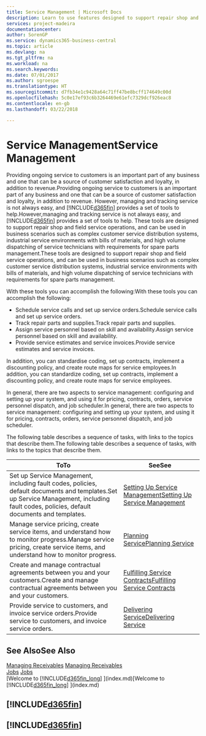 ```yaml
---
title: Service Management | Microsoft Docs
description: Learn to use features designed to support repair shop and field service operations.
services: project-madeira
documentationcenter: 
author: SorenGP
ms.service: dynamics365-business-central
ms.topic: article
ms.devlang: na
ms.tgt_pltfrm: na
ms.workload: na
ms.search.keywords: 
ms.date: 07/01/2017
ms.author: sgroespe
ms.translationtype: HT
ms.sourcegitcommit: d7fb34e1c9428a64c71ff47be8bcff174649c00d
ms.openlocfilehash: 5c0e17ef93c6b3264469e61efc7329dcf926eac8
ms.contentlocale: en-gb
ms.lasthandoff: 03/22/2018

---
```

# <a name="service-management"></a><span data-ttu-id="e9a06-103">Service Management</span><span class="sxs-lookup"><span data-stu-id="e9a06-103">Service Management</span></span>
<span data-ttu-id="e9a06-104">Providing ongoing service to customers is an important part of any business and one that can be a source of customer satisfaction and loyalty, in addition to revenue.</span><span class="sxs-lookup"><span data-stu-id="e9a06-104">Providing ongoing service to customers is an important part of any business and one that can be a source of customer satisfaction and loyalty, in addition to revenue.</span></span> <span data-ttu-id="e9a06-105">However, managing and tracking service is not always easy, and [!INCLUDE[d365fin](includes/d365fin_md.md)] provides a set of tools to help.</span><span class="sxs-lookup"><span data-stu-id="e9a06-105">However,managing and tracking service is not always easy, and [!INCLUDE[d365fin](includes/d365fin_md.md)] provides a set of tools to help.</span></span> <span data-ttu-id="e9a06-106">These tools are designed to support repair shop and field service operations, and can be used in business scenarios such as complex customer service distribution systems, industrial service environments with bills of materials, and high volume dispatching of service technicians with requirements for spare parts management.</span><span class="sxs-lookup"><span data-stu-id="e9a06-106">These tools are designed to support repair shop and field service operations, and can be used in business scenarios such as complex customer service distribution systems, industrial service environments with bills of materials, and high volume dispatching of service technicians with requirements for spare parts management.</span></span>  

 <span data-ttu-id="e9a06-107">With these tools you can accomplish the following:</span><span class="sxs-lookup"><span data-stu-id="e9a06-107">With these tools you can accomplish the following:</span></span>  

* <span data-ttu-id="e9a06-108">Schedule service calls and set up service orders.</span><span class="sxs-lookup"><span data-stu-id="e9a06-108">Schedule service calls and set up service orders.</span></span>  
* <span data-ttu-id="e9a06-109">Track repair parts and supplies.</span><span class="sxs-lookup"><span data-stu-id="e9a06-109">Track repair parts and supplies.</span></span>  
* <span data-ttu-id="e9a06-110">Assign service personnel based on skill and availability.</span><span class="sxs-lookup"><span data-stu-id="e9a06-110">Assign service personnel based on skill and availability.</span></span>  
* <span data-ttu-id="e9a06-111">Provide service estimates and service invoices.</span><span class="sxs-lookup"><span data-stu-id="e9a06-111">Provide service estimates and service invoices.</span></span>  

<span data-ttu-id="e9a06-112">In addition, you can standardise coding, set up contracts, implement a discounting policy, and create route maps for service employees.</span><span class="sxs-lookup"><span data-stu-id="e9a06-112">In addition, you can standardize coding, set up contracts, implement a discounting policy, and create route maps for service employees.</span></span>  

<span data-ttu-id="e9a06-113">In general, there are two aspects to service management: configuring and setting up your system, and using it for pricing, contracts, orders, service personnel dispatch, and job scheduler.</span><span class="sxs-lookup"><span data-stu-id="e9a06-113">In general, there are two aspects to service management: configuring and setting up your system, and using it for pricing, contracts, orders, service personnel dispatch, and job scheduler.</span></span>  

<span data-ttu-id="e9a06-114">The following table describes a sequence of tasks, with links to the topics that describe them.</span><span class="sxs-lookup"><span data-stu-id="e9a06-114">The following table describes a sequence of tasks, with links to the topics that describe them.</span></span>   

|<span data-ttu-id="e9a06-115">**To**</span><span class="sxs-lookup"><span data-stu-id="e9a06-115">**To**</span></span>|<span data-ttu-id="e9a06-116">**See**</span><span class="sxs-lookup"><span data-stu-id="e9a06-116">**See**</span></span>|  
|------------|-------------|  
|<span data-ttu-id="e9a06-117">Set up Service Management, including fault codes, policies, default documents and templates.</span><span class="sxs-lookup"><span data-stu-id="e9a06-117">Set up Service Management, including fault codes, policies, default documents and templates.</span></span>|[<span data-ttu-id="e9a06-118">Setting Up Service Management</span><span class="sxs-lookup"><span data-stu-id="e9a06-118">Setting Up Service Management</span></span>](service-setup-service.md)|  
|<span data-ttu-id="e9a06-119">Manage service pricing, create service items, and understand how to monitor progress.</span><span class="sxs-lookup"><span data-stu-id="e9a06-119">Manage service pricing, create service items, and understand how to monitor progress.</span></span>|[<span data-ttu-id="e9a06-120">Planning Service</span><span class="sxs-lookup"><span data-stu-id="e9a06-120">Planning Service</span></span>](service-plan-service.md)|  
|<span data-ttu-id="e9a06-121">Create and manage contractual agreements between you and your customers.</span><span class="sxs-lookup"><span data-stu-id="e9a06-121">Create and manage contractual agreements between you and your customers.</span></span>|[<span data-ttu-id="e9a06-122">Fulfilling Service Contracts</span><span class="sxs-lookup"><span data-stu-id="e9a06-122">Fulfilling Service Contracts</span></span>](service-fulfill-service-contracts.md)|  
|<span data-ttu-id="e9a06-123">Provide service to customers, and invoice service orders.</span><span class="sxs-lookup"><span data-stu-id="e9a06-123">Provide service to customers, and invoice service orders.</span></span>|[<span data-ttu-id="e9a06-124">Delivering Service</span><span class="sxs-lookup"><span data-stu-id="e9a06-124">Delivering Service</span></span>](service-deliver-service.md)|  

## <a name="see-also"></a><span data-ttu-id="e9a06-125">See Also</span><span class="sxs-lookup"><span data-stu-id="e9a06-125">See Also</span></span>  
<span data-ttu-id="e9a06-126">[Managing Receivables](receivables-manage-receivables.md) </span><span class="sxs-lookup"><span data-stu-id="e9a06-126">[Managing Receivables](receivables-manage-receivables.md) </span></span>  
<span data-ttu-id="e9a06-127">[Jobs](projects-how-create-jobs.md) </span><span class="sxs-lookup"><span data-stu-id="e9a06-127">[Jobs](projects-how-create-jobs.md) </span></span>  
<span data-ttu-id="e9a06-128">[Welcome to [!INCLUDE[d365fin_long](includes/d365fin_long_md.md)] ](index.md)</span><span class="sxs-lookup"><span data-stu-id="e9a06-128">[Welcome to [!INCLUDE[d365fin_long](includes/d365fin_long_md.md)] ](index.md)</span></span>

## [!INCLUDE[d365fin](includes/free_trial_md.md)]  
## [!INCLUDE[d365fin](includes/training_link_md.md)]

